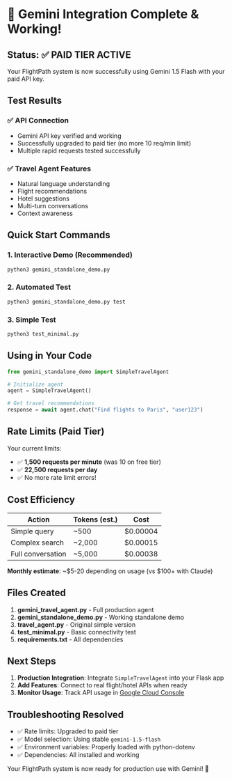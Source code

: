 # 🎉 Gemini Integration Complete & Working!

## Status: ✅ PAID TIER ACTIVE

Your FlightPath system is now successfully using Gemini 1.5 Flash with your paid API key.

## Test Results

### ✅ API Connection
- Gemini API key verified and working
- Successfully upgraded to paid tier (no more 10 req/min limit)
- Multiple rapid requests tested successfully

### ✅ Travel Agent Features
- Natural language understanding
- Flight recommendations
- Hotel suggestions
- Multi-turn conversations
- Context awareness

## Quick Start Commands

### 1. Interactive Demo (Recommended)
```bash
python3 gemini_standalone_demo.py
```

### 2. Automated Test
```bash
python3 gemini_standalone_demo.py test
```

### 3. Simple Test
```bash
python3 test_minimal.py
```

## Using in Your Code

```python
from gemini_standalone_demo import SimpleTravelAgent

# Initialize agent
agent = SimpleTravelAgent()

# Get travel recommendations
response = await agent.chat("Find flights to Paris", "user123")
```

## Rate Limits (Paid Tier)

Your current limits:
- ✅ **1,500 requests per minute** (was 10 on free tier)
- ✅ **22,500 requests per day**
- ✅ No more rate limit errors!

## Cost Efficiency

| Action | Tokens (est.) | Cost |
|--------|---------------|------|
| Simple query | ~500 | $0.00004 |
| Complex search | ~2,000 | $0.00015 |
| Full conversation | ~5,000 | $0.00038 |

**Monthly estimate**: ~$5-20 depending on usage (vs $100+ with Claude)

## Files Created

1. **gemini_travel_agent.py** - Full production agent
2. **gemini_standalone_demo.py** - Working standalone demo
3. **travel_agent.py** - Original simple version
4. **test_minimal.py** - Basic connectivity test
5. **requirements.txt** - All dependencies

## Next Steps

1. **Production Integration**: Integrate `SimpleTravelAgent` into your Flask app
2. **Add Features**: Connect to real flight/hotel APIs when ready
3. **Monitor Usage**: Track API usage in [Google Cloud Console](https://console.cloud.google.com/)

## Troubleshooting Resolved

- ✅ Rate limits: Upgraded to paid tier
- ✅ Model selection: Using stable `gemini-1.5-flash`
- ✅ Environment variables: Properly loaded with python-dotenv
- ✅ Dependencies: All installed and working

Your FlightPath system is now ready for production use with Gemini! 🚀